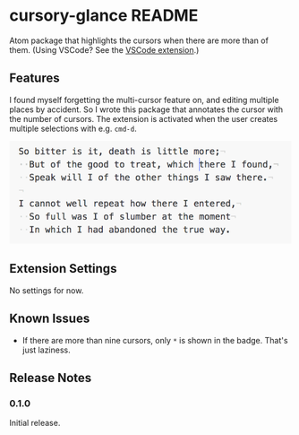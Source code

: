 # cursory-glance README

Atom package that highlights the cursors when there are more than of them. (Using VSCode? See the [VSCode extension](https://marketplace.visualstudio.com/items?itemName=tuomassalo.cursory-glance).)

## Features

I found myself forgetting the multi-cursor feature on, and editing multiple places by accident. So I wrote this package that annotates the cursor with the number of cursors. The extension is activated when the user creates multiple selections with e.g. `cmd-d`.

![GIF](./atom.gif)

## Extension Settings

No settings for now.

## Known Issues

- If there are more than nine cursors, only `*` is shown in the badge. That's just laziness.

## Release Notes

### 0.1.0

Initial release.
